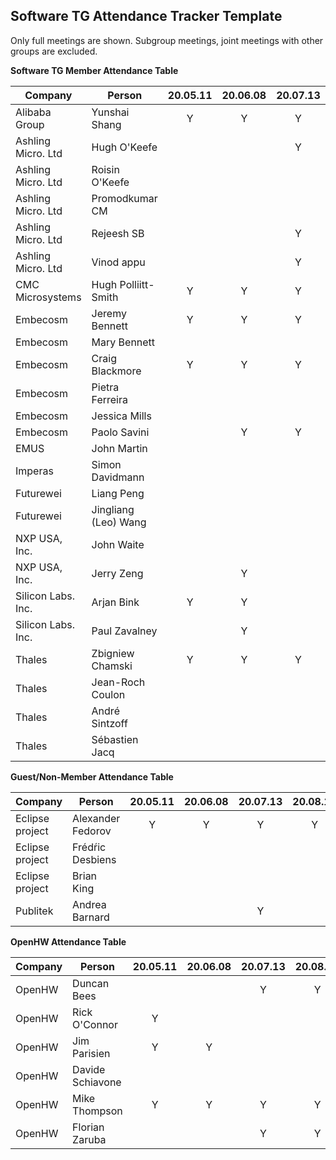 ## Software TG Attendance Tracker Template

Only full meetings are shown. Subgroup meetings, joint meetings with other
groups are excluded.

**Software TG Member Attendance Table**

| Company            |  Person              |20.05.11|20.06.08|20.07.13|20.08.10|20.09.14|20.10.12|20.MM.DD|
|--------------------|----------------------|:------:|:------:|:------:|:------:|:------:|:------:|:------:|
| Alibaba Group      | Yunshai Shang        | Y      | Y      | Y      | Y      | Y      | Y      |        |
| Ashling Micro. Ltd | Hugh O'Keefe         |        |        | Y      | Y      |        |        |        |
| Ashling Micro. Ltd | Roisin O'Keefe       |        |        |        | Y      |        |        |        |
| Ashling Micro. Ltd | Promodkumar CM       |        |        |        | Y      | Y      | Y      |        |
| Ashling Micro. Ltd | Rejeesh SB           |        |        | Y      |        |        |        |        |
| Ashling Micro. Ltd | Vinod appu           |        |        | Y      |        |        | Y      |        |
| CMC Microsystems   | Hugh Polliitt-Smith  | Y      | Y      | Y      | Y      | Y      | Y      |        |
| Embecosm           | Jeremy Bennett       | Y      | Y      | Y      | Y      | Y      | Y      |        |
| Embecosm           | Mary Bennett         |        |        |        | Y      | Y      | Y      |        |
| Embecosm           | Craig Blackmore      | Y      | Y      | Y      | Y      |        |        |        |
| Embecosm           | Pietra Ferreira      |        |        |        | Y      | Y      | Y      |        |
| Embecosm           | Jessica Mills        |        |        |        | Y      | Y      | Y      |        |
| Embecosm           | Paolo Savini         |        | Y      | Y      |        |        |        |        |
| EMUS               | John Martin          |        |        |        |        |        | Y      |        |
| Imperas            | Simon Davidmann      |        |        |        |        | Y      |        |        |
| Futurewei          | Liang Peng           |        |        |        |        |        | Y      |        |
| Futurewei          | Jingliang (Leo) Wang |        |        |        |        |        | Y      |        |
| NXP USA, Inc.      | John Waite           |        |        |        | Y      |        |        |        |
| NXP USA, Inc.      | Jerry Zeng           |        | Y      |        |        |        |        |        |
| Silicon Labs. Inc. | Arjan Bink           | Y      | Y      |        | Y      |        | Y      |        |
| Silicon Labs. Inc. | Paul Zavalney        |        | Y      |        |        |        |        |        |
| Thales             | Zbigniew Chamski     | Y      | Y      |  Y     | Y      | Y      | Y      |        |
| Thales             | Jean-Roch Coulon     |        |        |        |        |        |        |        |
| Thales             | André Sintzoff       |        |        |        |        |        | Y      |        |
| Thales             | Sébastien Jacq       |        |        |        |        |        | Y      |        |

**Guest/Non-Member Attendance Table**

| Company            |  Person              |20.05.11|20.06.08|20.07.13|20.08.10|20.09.14|20.10.12|20.MM.DD|
|--------------------|----------------------|:------:|:------:|:------:|:------:|:------:|:------:|:------:|
| Eclipse project    | Alexander Fedorov    | Y      | Y      | Y      | Y      | Y      |        |        |
| Eclipse project    | Frédŕic Desbiens     |        |        |        |        | Y      |        |        |
| Eclipse project    | Brian King           |        |        |        |        |        | Y      |        |
| Publitek           | Andrea Barnard       |        |        | Y      |        |        |        |        |

**OpenHW Attendance Table**

| Company            |  Person              |20.05.11|20.06.08|20.07.13|20.08.10|20.09.14|20.10.12|20.MM.DD|
|--------------------|----------------------|:------:|:------:|:------:|:------:|:------:|:------:|:------:|
| OpenHW             | Duncan Bees          |        |        | Y      | Y      |        | Y      |        |
| OpenHW             | Rick O'Connor        | Y      |        |        |        | Y      |        | Y      |
| OpenHW             | Jim Parisien         | Y      | Y      |        |        |        |        |        |
| OpenHW             | Davide Schiavone     |        |        |        |        |        |        |        |
| OpenHW             | Mike Thompson        | Y      | Y      | Y      | Y      | Y      |        |        |
| OpenHW             | Florian Zaruba       |        |        | Y      | Y      | Y      | Y      |        |

